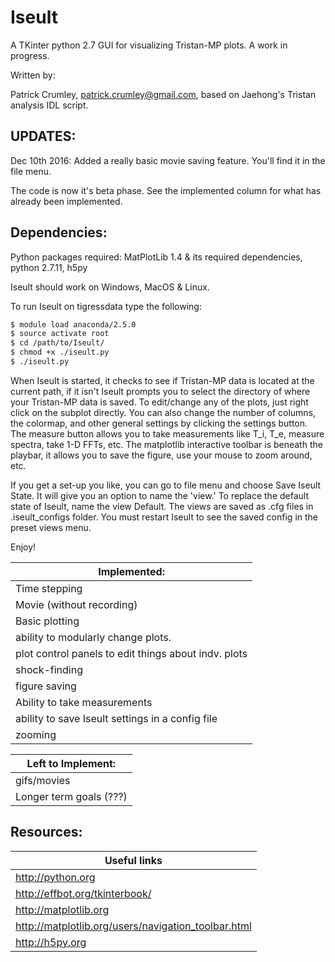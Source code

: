 # Iseult

A TKinter python 2.7 GUI for visualizing Tristan-MP plots. A work in progress.

Written by:

Patrick Crumley, patrick.crumley@gmail.com, based on Jaehong's Tristan analysis
IDL script.

UPDATES:
-------
Dec 10th 2016: Added a really basic movie saving feature. You'll find it in the file menu.

The code is now it's beta phase. See the implemented column for what has
already been implemented.

Dependencies:
-------------

Python packages required: MatPlotLib 1.4 & its required dependencies, python 2.7.11, h5py

Iseult should work on Windows, MacOS & Linux.

To run Iseult on tigressdata type the following:
```bash
$ module load anaconda/2.5.0
$ source activate root
$ cd /path/to/Iseult/
$ chmod +x ./iseult.py
$ ./iseult.py
```

When Iseult is started, it checks to see if Tristan-MP data is located at the
current path, if it isn't Iseult prompts you to select the directory of where
your Tristan-MP data is saved. To edit/change any of the plots, just right click
on the subplot directly. You can also change the number of columns, the
colormap, and other general settings by clicking the settings button. The
measure button allows you to take measurements like T_i, T_e, measure spectra,
take 1-D FFTs, etc. The matplotlib interactive toolbar is beneath the playbar,
it allows you to save the figure, use your mouse to zoom around, etc.

If you get a set-up you like, you can go to file menu and choose Save Iseult
State. It will give you an option to name the 'view.' To replace the default
state of Iseult, name the view Default. The views are saved as .cfg files in
.iseult_configs folder. You must restart Iseult to see the saved config in the
preset views menu.

Enjoy!


| Implemented: |
| ------------ |
| Time stepping |
| Movie (without recording) |
| Basic plotting |
| ability to modularly change plots. |
| plot control panels to edit things about indv. plots |
| shock-finding |
| figure saving |
| Ability to take measurements |
| ability to save Iseult settings in a config file|
| zooming |


| Left to Implement:|
| ------------------ |
| gifs/movies |
| Longer term goals (???)|

Resources:
----------
| Useful links |
| ----------------------- |
| http://python.org |
| http://effbot.org/tkinterbook/ |
| http://matplotlib.org |
| http://matplotlib.org/users/navigation_toolbar.html |
| http://h5py.org |
